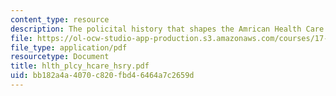 ```yaml
---
content_type: resource
description: The policital history that shapes the Amrican Health Care System.
file: https://ol-ocw-studio-app-production.s3.amazonaws.com/courses/17-315-comparative-health-policy-fall-2004/bb182a4a4070c820fbd46464a7c2659d_hlth_plcy_hcare_hsry.pdf
file_type: application/pdf
resourcetype: Document
title: hlth_plcy_hcare_hsry.pdf
uid: bb182a4a-4070-c820-fbd4-6464a7c2659d
---
```

